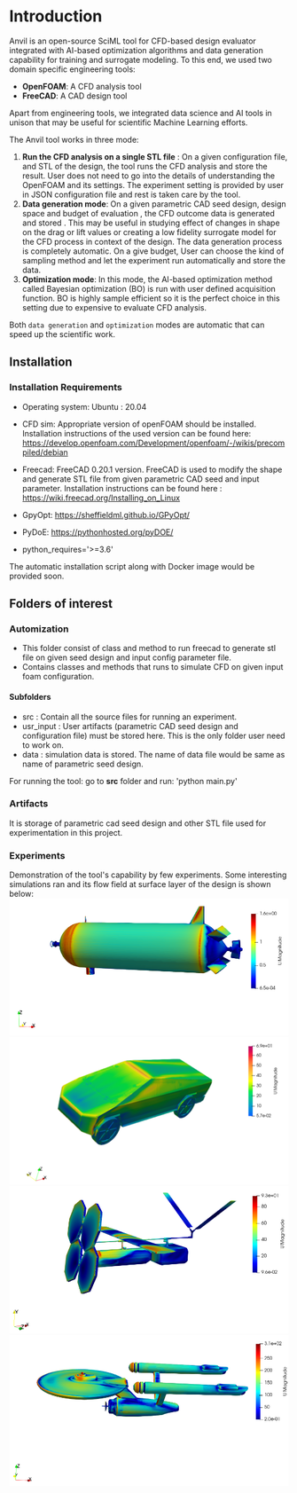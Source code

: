 # Introduction

Anvil is an open-source SciML tool for CFD-based design evaluator integrated with AI-based optimization algorithms and data generation capability for training and  surrogate modeling. To this end, we used two domain specific engineering tools:

- **OpenFOAM**: A CFD analysis tool
- **FreeCAD**: A CAD design tool

Apart from engineering tools, we integrated data science and AI tools in unison that may be useful for scientific Machine Learning efforts.

The Anvil tool works in three mode:

1. **Run the CFD analysis on a single STL file** : On a given configuration file, and STL of the design, the tool runs the CFD analysis and store the result.  User does not need to go into the details of understanding the OpenFOAM and its settings. The experiment setting is provided by user in JSON configuration file and rest is taken care by the tool.
2. **Data generation mode**: On a given parametric CAD seed design, design space and budget of evaluation , the CFD outcome data is generated and stored . This may be useful in studying effect of changes in shape on the drag or lift values or creating a low fidelity surrogate model for the CFD process in context of the design. The data generation process is completely automatic. On a give budget, User can choose the kind of sampling method and let the experiment run automatically and store the data.
3. **Optimization mode**: In this mode, the AI-based optimization method called Bayesian optimization (BO) is run with user defined acquisition function. BO is highly sample efficient so it is the perfect choice in this setting due to expensive to evaluate CFD analysis.

Both `data generation` and `optimization` modes are automatic that can speed up the scientific work.

## Installation

### Installation Requirements
- Operating system: Ubuntu : 20.04

- CFD sim: Appropriate version of openFOAM should be installed. Installation instructions of the used version can be found here:
https://develop.openfoam.com/Development/openfoam/-/wikis/precompiled/debian

- Freecad: FreeCAD 0.20.1 version. FreeCAD is used to modify the shape and generate STL file from given parametric CAD seed and input parameter. Installation instructions can be found here : https://wiki.freecad.org/Installing_on_Linux

- GpyOpt: https://sheffieldml.github.io/GPyOpt/

- PyDoE: https://pythonhosted.org/pyDOE/

- python_requires='>=3.6'

The automatic installation script along with Docker image would be provided soon.


## Folders of interest
### Automization
 - This folder consist of class and method to run freecad to generate stl file on given seed design and input config parameter file.
 - Contains classes and methods that runs to simulate CFD on given input foam configuration.

#### Subfolders
- src : Contain all the source files for running an experiment.
- usr_input : User artifacts (parametric CAD seed design and configuration file) must be stored here. This is the only folder user need to work on.
- data : simulation data is stored. The name of data file would be same as name of parametric seed design.

For running the tool: go to **src** folder and run: 'python main.py'

### Artifacts
 It is storage of parametric cad seed design and other STL file used for experimentation in this project.

### Experiments
 Demonstration of the tool's capability by few experiments.
 Some interesting simulations ran and its flow field at surface layer of the design is shown below:
 ![UUV](artifacts/images/UUV_velocity.png)
 ![cybertruck](artifacts/images/velocity.png)
 ![UAV](artifacts/images/velocity_UAV.png)
 ![USS](artifacts/images/velocity_USS.png)
